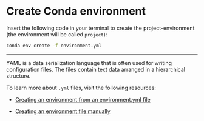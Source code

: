 # Create Conda environment

Insert the following code in your terminal to create the project-environment (the environment will be called `project`):

```bash
conda env create -f environment.yml
```

---

YAML is a data serialization language that is often used for writing configuration files. The files contain text data arranged in a hierarchical structure.

To learn more about `.yml` files, visit the following resources:

- [Creating an environment from an environment.yml file](https://conda.io/projects/conda/en/latest/user-guide/tasks/manage-environments.html#creating-an-environment-from-an-environment-yml-file)

- [Creating an environment file manually](https://conda.io/projects/conda/en/latest/user-guide/tasks/manage-environments.html#creating-an-environment-file-manually)


